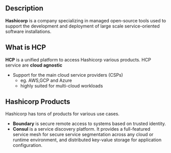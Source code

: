 
## Description 
**Hashicorp** is a company specializing in managed open-source tools used to support the development and deployment of large scale service-oriented software installations.

## What is **HCP**
**HCP** is a unified platform to access Hashicorp various products. 
HCP service are **cloud agnostic**
- Support for the main cloud service providers (CSPs)
	- eg. AWS,GCP and Azure
	- highly suited for multi-cloud workloads

## Hashicorp Products
Hashicorp has tons of products for various use cases.

- **Boundary** is secure remote access to systems based on trusted identity.
- **Consul** is a service discovery platform. It provides a full-featured service mesh for secure service segmentation across any cloud or runtime environment, and distributed key-value storage for application configuration.